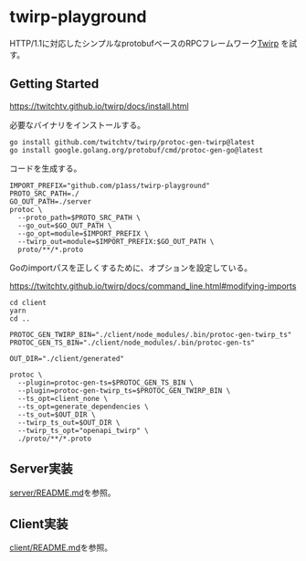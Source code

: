 # twirp-playground

HTTP/1.1に対応したシンプルなprotobufベースのRPCフレームワーク[Twirp](https://twitchtv.github.io/twirp/docs/intro.html) を試す。

## Getting Started

https://twitchtv.github.io/twirp/docs/install.html

必要なバイナリをインストールする。

```shell
go install github.com/twitchtv/twirp/protoc-gen-twirp@latest
go install google.golang.org/protobuf/cmd/protoc-gen-go@latest
```

コードを生成する。

```shell
IMPORT_PREFIX="github.com/p1ass/twirp-playground"
PROTO_SRC_PATH=./
GO_OUT_PATH=./server
protoc \
  --proto_path=$PROTO_SRC_PATH \
  --go_out=$GO_OUT_PATH \
  --go_opt=module=$IMPORT_PREFIX \
  --twirp_out=module=$IMPORT_PREFIX:$GO_OUT_PATH \
  proto/**/*.proto
```

Goのimportパスを正しくするために、オプションを設定している。

https://twitchtv.github.io/twirp/docs/command_line.html#modifying-imports

```shell
cd client
yarn
cd ..

PROTOC_GEN_TWIRP_BIN="./client/node_modules/.bin/protoc-gen-twirp_ts"
PROTOC_GEN_TS_BIN="./client/node_modules/.bin/protoc-gen-ts"

OUT_DIR="./client/generated"

protoc \
  --plugin=protoc-gen-ts=$PROTOC_GEN_TS_BIN \
  --plugin=protoc-gen-twirp_ts=$PROTOC_GEN_TWIRP_BIN \
  --ts_opt=client_none \
  --ts_opt=generate_dependencies \
  --ts_out=$OUT_DIR \
  --twirp_ts_out=$OUT_DIR \
  --twirp_ts_opt="openapi_twirp" \
  ./proto/**/*.proto
```

## Server実装

[server/README.md](server/README.md)を参照。

## Client実装

[client/README.md](client/README.md)を参照。